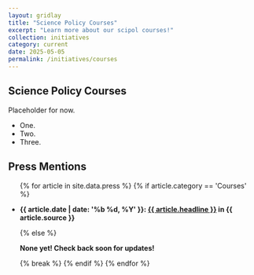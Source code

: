 ```yaml
---
layout: gridlay
title: "Science Policy Courses"
excerpt: "Learn more about our scipol courses!"
collection: initiatives
category: current
date: 2025-05-05
permalink: /initiatives/courses
---
```


<h2>Science Policy Courses</h2>

Placeholder for now.</br>

<ul>
  <li>One.</li>
  <li>Two.</li>
  <li>Three.</li>
</ul>

<div class="jumbotron">
  <h2>Press Mentions</h2>
  <ul>
    {% for article in site.data.press %}
      {% if article.category == 'Courses' %}
        <li>
          <p><b>{{ article.date | date: '%b %d, %Y' }}:
        <a href="{{ article.website }}">{{ article.headline }}</a> in {{ article.source }}</b></p>
        </li>
      {% else %}
        <p><b>None yet! Check back soon for updates!</b></p>
      {% break %}
      {% endif %}
    {% endfor %}
  </ul>
</div>